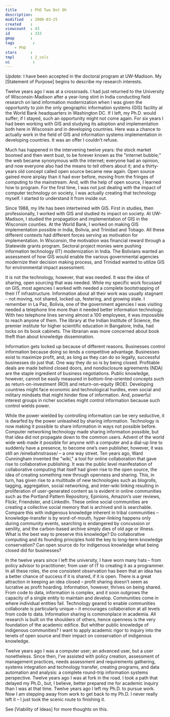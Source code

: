 ```yaml
---
title      : PhD Two Dot Oh
description: 
modified   : 2006-03-25
created    : 
viewcount  : 43
id         : 333
gmap       : 
tags        :
    - PhD
stars      : 
tmpl       : 2_cols
ui			: 
---
```


*Update:* I have been accepted in the doctoral program at UW-Madison. My [Statement of Purpose] begins to describe my research interests.

Twelve years ago I was at a crossroads. I had just returned to the University of Wisconsin-Madison after a year-long stint in India conducting field research on land information modernization when I was given the opportunity to join the only geographic information systems (GIS) facility at the World Bank headquarters in Washington DC. If I left, my Ph.D. would suffer; if I stayed, such an opportunity might not come again. For six years I had been working with GIS and studying its adoption and implementation both here in Wisconsin and in developing countries. Here was a chance to actually work in the field of GIS and information systems implementation in developing countries. It was an offer I couldn’t refuse.

Much has happened in the intervening twelve years: the stock market boomed and then went bust, to be forever known as the "internet bubble;" the web became synonymous with the internet; everyone had an opinion, and now everyone also had the means to tell others about it; and a thirty-years old concept called open source became new again. Open source gained more airplay than it had ever before, moving from the fringes of computing to the mainstream. And, with the help of open source, I learned how to program. For the first time, I was not just dealing with the impact of computer technology on society, I was actually creating that technology myself. I started to understand it from inside out.

Since 1988, my life has been intertwined with GIS. First in studies, then professionally, I worked with GIS and studied its impact on society. At UW-Madison, I studied the propagation and implementation of GIS in the Wisconsin counties. At the World Bank, I worked on making GIS implementation possible in India, Bolivia, and Trinidad and Tobago. All these different contexts had different forces serving as motivation for implementation. In Wisconsin, the motivation was financial reward through a Statewide grants program. Sectoral project monies were pushing information technology (IT) modernization in India. The Bolivians wanted an assessment of how GIS would enable the various governmental agencies modernize their decision making process, and Trinidad wanted to utilize GIS for environmental impact assessment.

It is not the technology, however, that was needed. It was the idea of sharing, open sourcing that was needed. While my specific work focussed on GIS, most agencies I worked with needed a complete bootstrapping of their IT infrastructure. Information about all their work was usually stagnant – not moving, not shared, locked up, festering, and growing stale. I remember in La Paz, Bolivia, one of the government agencies I was visiting needed a telephone line more than it needed better information technology. With two telephone lines serving almost a 100 employees, it was impossible to reach anyone of them. The library at the Indian Institute of Science, the premier institute for higher scientific education in Bangalore, India, had locks on its book cabinets. The librarian was more concerned about book theft than about knowledge dissemination.

Information gets locked up because of different reasons. Businesses control information because doing so lends a competitive advantage. Businesses exist to maximize profit, and, as long as they can do so legally, successful businesses do just that. One way they do so is by being closed. Profitable deals are made behind closed doors, and nondisclosure agreements (NDA) are the staple ingredient of business negotiations. Public knowledge, however, cannot be easily measured in bottom-line-oriented concepts such as return-on-investment (ROI) and return-on-equity (ROE). Developing countries might face economic and technological hurdles, even social and military mindsets that might hinder flow of information. And, powerful interest groups in richer societies might control information because such control wields power.

While the power wielded by controlling information can be very seductive, it is dwarfed by the power unleashed by sharing information. Technology is now making it possible to share information in ways not possible before. Computer networking technology made sharing information possible, but that idea did not propagate down to the common users. Advent of the world wide web made it possible for anyone with a computer and a dial-up line to suddenly have a presence, to become one’s own publisher, however, it was still an /einebahnstrasse/ – a one way street. Ten years ago, Ward Cunningham invented the "wiki," a tool for online collaboration that gave rise to collaborative publishing. It was the public level manifestation of collaborative computing that itself had given rise to the open source, the idea of creating something new through openness and sharing. This, in turn, has given rise to a multitude of new technologies such as blogrolls, tagging, aggregation, social networking, and inter-wiki linking resulting in proliferation of user-generated content as is evident in online communities such as the Portland Pattern Repository, Epinions, Amazon’s user reviews, Flickr, Friendster, and LinkedIn. These online social communities are creating a collective social memory that is archived and is searchable. Compare this with indigenous knowledge inherent in tribal communities – knowledge-transfer is by word-of-mouth,  hyper-linking happens only during community events, searching is endangered by concussion or senility, and the carbon-based archive simply dies of old age or illness. What is the best way to preserve this knowledge? Do collaborative computing and its founding principles hold the key to long-term knowledge conservation? Can open source do for indigenous knowledge what being closed did for businesses?

In the twelve years since I left the university, I have worn many hats – from policy advisor to practitioner; from user of IT to creating it as a programmer. In all these roles, the one consistent observation has been that an idea has a better chance of success if it is shared, if it is open. There is a great attraction in keeping an idea closed – profit sharing doesn’t seem as lucrative as profit hoarding.  Information, however, thrives on being shared. From code to data, information is complex, and it soon outgrows the capacity of a single entity to maintain and develop. Communities come in where individual entities fail. Technology geared to enable communities collaborate is particularly unique – it encourages collaboration at all levels from code to data. Information sharing is commonplace in academia. All research is built on the shoulders of others, hence openness is the very foundation of the academic edifice. But whither public knowledge of indigenous communities? I want to apply academic rigor to inquiry into the tenets of open source and their impact on conservation of indigenous knowledge.

Twelve years ago I was a computer user; an advanced user, but a user nonetheless. Since then, I’ve assisted with policy creation, assessment of management practices, needs assessment and requirements gathering, systems integration and technology transfer, creating programs, and data automation and analysis: a complete round-trip information systems perspective. Twelve years ago I was at fork in the road. I took a path that delayed my Ph.D., but, I believe, better prepared me for academic inquiry than I was at that time. Twelve years ago I left my Ph.D. to pursue work. Now I am stepping away from work to get back to my Ph.D. I never really left it – I just took the scenic route to finishing it.

See [Viability of Ideas] for more thoughts on this.

